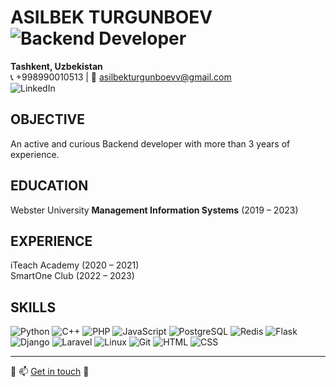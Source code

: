 # ASILBEK TURGUNBOEV ![Backend Developer](https://img.shields.io/badge/Role-Backend_Developer-blue)
**Tashkent, Uzbekistan**  
📞 +998990010513 | 📧 [asilbekturgunboevv@gmail.com](mailto:asilbekturgunboevv@gmail.com)  
![LinkedIn](https://img.shields.io/badge/LinkedIn-0077B5?style=for-the-badge&logo=linkedin&logoColor=white)

## OBJECTIVE

An active and curious Backend developer with more than 3 years of experience.

## EDUCATION
Webster University
**Management Information Systems** (2019 – 2023)

## EXPERIENCE
iTeach Academy (2020 – 2021)  
SmartOne Club (2022 – 2023)

## SKILLS
![Python](https://img.shields.io/badge/-Python-black?logo=python) ![C++](https://img.shields.io/badge/-C++-00599C?logo=c) ![PHP](https://img.shields.io/badge/-PHP-777BB4?logo=php) ![JavaScript](https://img.shields.io/badge/-JavaScript-black?logo=javascript) ![PostgreSQL](https://img.shields.io/badge/-PostgreSQL-336791?logo=postgresql) ![Redis](https://img.shields.io/badge/-Redis-D92B21?logo=redis) ![Flask](https://img.shields.io/badge/-Flask-black?logo=flask) ![Django](https://img.shields.io/badge/-Django-092E20?logo=django) ![Laravel](https://img.shields.io/badge/-Laravel-FF2D20?logo=laravel) ![Linux](https://img.shields.io/badge/-Linux-FCC624?logo=linux) ![Git](https://img.shields.io/badge/-Git-black?logo=git) ![HTML](https://img.shields.io/badge/-HTML-E34F26?logo=html5&logoColor=white) ![CSS](https://img.shields.io/badge/-CSS-1572B6?logo=css3&logoColor=white)

---

🔗 📫 [Get in touch](mailto:asilbekturgunboevv@gmail.com) 🤝
